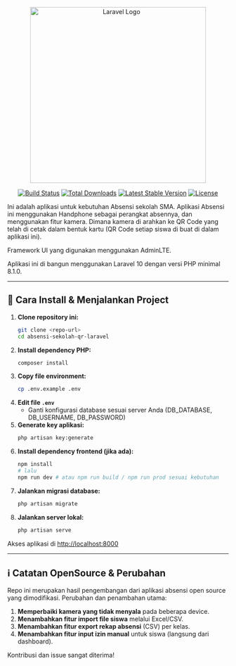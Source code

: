 <p align="center"><a href="https://laravel.com" target="_blank"><img src="https://raw.githubusercontent.com/laravel/art/master/logo-lockup/5%20SVG/2%20CMYK/1%20Full%20Color/laravel-logolockup-cmyk-red.svg" width="400" alt="Laravel Logo"></a></p>

<p align="center">
<a href="https://github.com/laravel/framework/actions"><img src="https://github.com/laravel/framework/workflows/tests/badge.svg" alt="Build Status"></a>
<a href="https://packagist.org/packages/laravel/framework"><img src="https://img.shields.io/packagist/dt/laravel/framework" alt="Total Downloads"></a>
<a href="https://packagist.org/packages/laravel/framework"><img src="https://img.shields.io/packagist/v/laravel/framework" alt="Latest Stable Version"></a>
<a href="https://packagist.org/packages/laravel/framework"><img src="https://img.shields.io/packagist/l/laravel/framework" alt="License"></a>
</p>

Ini adalah aplikasi untuk kebutuhan Absensi sekolah SMA. Aplikasi Absensi ini menggunakan Handphone sebagai perangkat absennya, dan menggunakan fitur kamera. Dimana kamera di arahkan ke QR Code yang telah di cetak dalam bentuk kartu (QR Code setiap siswa di buat di dalam aplikasi ini).

Framework UI yang digunakan menggunakan AdminLTE.

Aplikasi ini di bangun menggunakan Laravel 10 dengan versi PHP minimal 8.1.0.

---

## 🚀 Cara Install & Menjalankan Project

1. **Clone repository ini:**
   ```bash
   git clone <repo-url>
   cd absensi-sekolah-qr-laravel
   ```
2. **Install dependency PHP:**
   ```bash
   composer install
   ```
3. **Copy file environment:**
   ```bash
   cp .env.example .env
   ```
4. **Edit file `.env`**
   - Ganti konfigurasi database sesuai server Anda (DB_DATABASE, DB_USERNAME, DB_PASSWORD)
5. **Generate key aplikasi:**
   ```bash
   php artisan key:generate
   ```
6. **Install dependency frontend (jika ada):**
   ```bash
   npm install
   # lalu
   npm run dev # atau npm run build / npm run prod sesuai kebutuhan
   ```
7. **Jalankan migrasi database:**
   ```bash
   php artisan migrate
   ```
8. **Jalankan server lokal:**
   ```bash
   php artisan serve
   ```

Akses aplikasi di [http://localhost:8000](http://localhost:8000)

---

## ℹ️ Catatan OpenSource & Perubahan

Repo ini merupakan hasil pengembangan dari aplikasi absensi open source yang dimodifikasi. Perubahan dan penambahan utama:

1. **Memperbaiki kamera yang tidak menyala** pada beberapa device.
2. **Menambahkan fitur import file siswa** melalui Excel/CSV.
3. **Menambahkan fitur export rekap absensi** (CSV) per kelas.
4. **Menambahkan fitur input izin manual** untuk siswa (langsung dari dashboard).

Kontribusi dan issue sangat diterima!
